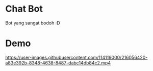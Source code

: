 # Chat Bot

Bot yang sangat bodoh :D

# Demo

https://user-images.githubusercontent.com/114119000/216056420-a83e392b-8348-4638-8487-dabc14db84c2.mp4
